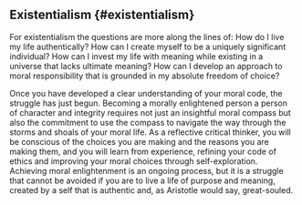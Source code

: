 ## Existentialism {#existentialism}

For existentialism the questions are more along the lines of: How do I live my life authentically? How can I create myself to be a uniquely significant individual? How can I invest my life with meaning while existing in a universe that lacks ultimate meaning? How can I develop an approach to moral responsibility that is grounded in my absolute freedom of choice?

Once you have developed a clear understanding of your moral code, the struggle has just begun. Becoming a morally enlightened person a person of character and integrity requires not just an insightful moral compass but also the commitment to use the compass to navigate the way through the storms and shoals of your moral life. As a reflective critical thinker, you will be conscious of the choices you are making and the reasons you are making them, and you will learn from experience, refining your code of ethics and improving your moral choices through self-exploration. Achieving moral enlightenment is an ongoing process, but it is a struggle that cannot be avoided if you are to live a life of purpose and meaning, created by a self that is authentic and, as Aristotle would say, great-souled.